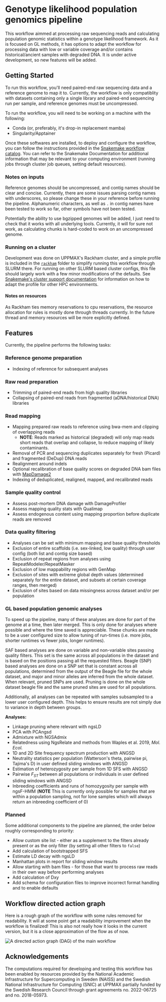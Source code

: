 # Genotype likelihood population genomics pipeline

This workflow aimmed at processing raw sequencing reads and calculating population
genomic statistics within a genotype likelihood framework. As it is focused on GL
methods, it has options to adapt the workflow for processing data with low or variable
coverage and/or contains historical/ancient samples with degraded DNA. It is under
active development, so new features will be added.

## Getting Started

To run this workflow, you'll need paired-end raw sequencing data and a reference genome
to map it to. Currently, the workflow is only compatiblity with datasets containing only
a single library and paired-end sequencing run per sample, and reference genomes must be
uncompressed.

To run the workflow, you will need to be working on a machine with the following:

- Conda (or, preferably, it's drop-in replacement mamba)
- Singularity/Apptainer

Once these softwares are installed, to deploy and configure the workflow, you can follow
the instructions provided in the [Snakemake workflow catalog](https://snakemake.github.io/snakemake-workflow-catalog/?usage=zjnolen/angsd-snakemake-pipeline).
You can refer to the Snakemake Documentation for additional information that may be
relevant to your computing environment (running jobs through cluster job queues, setting
default resources).

### Notes on inputs

Reference genomes should be uncompressed, and contig names should be clear and concise.
Currently, there are some issues parsing contig names with underscores, so please change
these in your reference before running the pipeline. Alphanumeric characters, as well as
`.` in contig names have been tested to work so far, other symbols have not been tested.

Potentially the ability to use bgzipped genomes will be added, I just need to check that
it works with all underlying tools. Currently, it will for sure not work, as calculating
chunks is hard-coded to work on an uncompressed genome.

### Running on a cluster

Development was done on UPPMAX's Rackham cluster, and a simple profile is included in
the [`rackham`](rackham) folder to simplify running this workflow through SLURM there.
For running on other SLURM based cluster configs, this file should largely work with a
few minor modifications of the defaults. See
[Snakemake's cluster support documentation](https://snakemake.readthedocs.io/en/stable/executing/cluster.html)
for information on how to adapt the profile for other HPC environments.

#### Notes on resources

As Rackham ties memory reservations to cpu reservations, the resource allocation for
rules is mostly done through threads currently. In the future thread and memory
resources will be more explicitly defined.

## Features

Currently, the pipeline performs the following tasks:

### Reference genome preparation

- Indexing of reference for subsequent analyses

### Raw read preparation

- Trimming of paired-end reads from high quality libraries
- Collapsing of paired-end reads from fragmented (aDNA/historical DNA) libraries

### Read mapping

- Mapping prepared raw reads to reference using bwa-mem and clipping of overlapping
  reads
  - **NOTE**: Reads marked as historical (degraded) will only map reads short reads that
    overlap and collapse, to reduce mapping of likely contaminants.
- Removal of PCR and sequencing duplicates separately for fresh (Picard) and fragmented
  (DeDup) DNA reads
- Realignment around indels
- Optional recalibration of base quality scores on degraded DNA bam files with
  [MapDamage2](https://ginolhac.github.io/mapDamage/)
- Indexing of deduplicated, realigned, mapped, and recalibrated reads

### Sample quality control

- Assess post-mortem DNA damage with DamageProfiler
- Assess mapping quality stats with Qualimap
- Assess endogenous content using mapping proportion before duplicate reads are removed

### Data quality filtering

- Analyses can be set with minimum mapping and base quality thresholds
- Exclusion of entire scaffolds (i.e. sex-linked, low quality) through user config (both
  list and contig size based)
- Exclusion of repeat regions from analyses using RepeatModeler/RepeatMasker
- Exclusion of low mappability regions with GenMap
- Exclusion of sites with extreme global depth values (determined separately for the
  entire dataset, and subsets at certain coverage ranges, then merged)
- Exclusion of sites based on data missingness across dataset and/or per population

### GL based population genomic analyses

To speed up the pipeline, many of these analyses are done for part of the genome at a
time, then later merged. This is only done for analyses where possible and where the
time saved is appreciable. These chunks are made to be a user configured size to allow
tuning of run-times (i.e. more jobs, shorter runtimes vs fewer jobs, longer runtimes).

SAF based analyses are done on variable and non-variable sites passing quality filters.
This set is the same across all populations in the dataset and is based on the positions
passing all the requested filters. Beagle (SNP) based analyses are done on a SNP set
that is constant across all populations, determined from the output of the Beagle file
for the whole dataset, and major and minor alleles are inferred from the whole dataset.
When relevant, pruned SNPs are used. Pruning is done on the whole dataset beagle file
and the same pruned sites are used for all populations.

Additionally, all analyses can be repeated with samples subsampled to a lower user
configured depth. This helps to ensure results are not simply due to variance in depth
between groups.

**Analyses:**

- Linkage pruning where relevant with ngsLD
- PCA with PCAngsd
- Admixture with NGSAdmix
- Relatedness using NgsRelate and methods from Waples et al. 2019, *Mol. Ecol.*
- 1D and 2D Site frequency spectrum production with ANGSD
- Neutrality statistics per population (Watterson's theta, pairwise pi, Tajima's D) in
  user defined sliding windows with ANGSD
- Estimation of heterozygosity per sample from 1D SFS with ANGSD
- Pairwise $F_{ST}$ between all populations or individuals in user defined sliding
  windows with ANGSD
- Inbreeding coefficients and runs of homozygosity per sample with ngsF-HMM (**NOTE**
  This is currently only possible for samples that are within a population sampling,
  not for lone samples which will always return an inbreeding coefficient of 0)

### Planned

Some additional components to the pipeline are planned, the order below roughly
corresponding to priority:

- Allow custom site list - either as a supplement to the filters already present or as
  the only filter (by setting all other filters to `false`)
- Add calculation of bootstrapped SFS
- Estimate LD decay with ngsLD
- Manhattan plots in report for sliding window results
- Allow starting with bam files - for those that want to process raw reads in their own
  way before performing analyses
- Add calculation of Dxy
- Add schema for configuration files to improve incorrect format handling and to enable
  defaults

## Workflow directed action graph

Here is a rough graph of the workflow with some rules removed for readability.
It will at some point get a readability improvement when the workflow is
finalized! This is also not really how it looks in the current version, but
it is a close approximation of the flow as of now.

![A directed action graph (DAG) of the main workflow](dag.svg)

## Acknowledgements

The computations required for developing and testing this workflow has been enabled by
resources provided by the National Academic Infrastructure for Supercomputing in Sweden
(NAISS) and the Swedish National Infrastructure for Computing (SNIC) at UPPMAX partially
funded by the Swedish Research Council through grant agreements no. 2022-06725 and no.
2018-05973.
